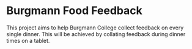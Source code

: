 Burgmann Food Feedback
===

This project aims to help Burgmann College collect feedback on every single dinner. This will be achieved by collating feedback during dinner times on a tablet. 